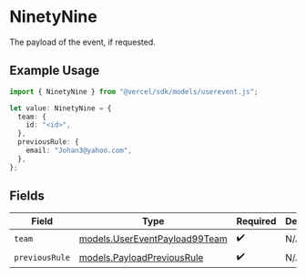 # NinetyNine

The payload of the event, if requested.

## Example Usage

```typescript
import { NinetyNine } from "@vercel/sdk/models/userevent.js";

let value: NinetyNine = {
  team: {
    id: "<id>",
  },
  previousRule: {
    email: "Johan3@yahoo.com",
  },
};
```

## Fields

| Field                                                                | Type                                                                 | Required                                                             | Description                                                          |
| -------------------------------------------------------------------- | -------------------------------------------------------------------- | -------------------------------------------------------------------- | -------------------------------------------------------------------- |
| `team`                                                               | [models.UserEventPayload99Team](../models/usereventpayload99team.md) | :heavy_check_mark:                                                   | N/A                                                                  |
| `previousRule`                                                       | [models.PayloadPreviousRule](../models/payloadpreviousrule.md)       | :heavy_check_mark:                                                   | N/A                                                                  |